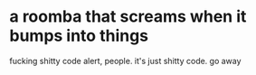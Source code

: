 # a roomba that screams when it bumps into things

fucking shitty code alert, people. it's just shitty code. go away

